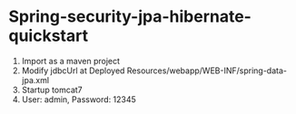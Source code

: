 Spring-security-jpa-hibernate-quickstart
========================================

1. Import as a maven project
2. Modify jdbcUrl at Deployed Resources/webapp/WEB-INF/spring-data-jpa.xml
3. Startup tomcat7
4. User: admin, Password: 12345
